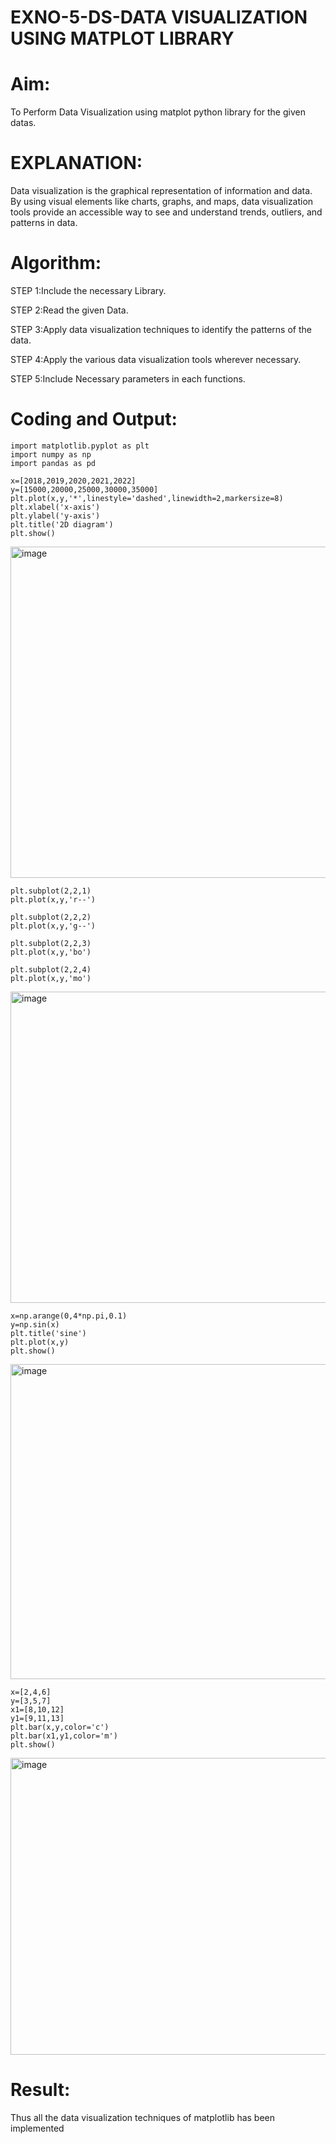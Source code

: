 # EXNO-5-DS-DATA VISUALIZATION USING MATPLOT LIBRARY

# Aim:
  To Perform Data Visualization using matplot python library for the given datas.

# EXPLANATION:
Data visualization is the graphical representation of information and data. By using visual elements like charts, graphs, and maps, data visualization tools provide an accessible way to see and understand trends, outliers, and patterns in data.

# Algorithm:
STEP 1:Include the necessary Library.

STEP 2:Read the given Data.

STEP 3:Apply data visualization techniques to identify the patterns of the data.

STEP 4:Apply the various data visualization tools wherever necessary.

STEP 5:Include Necessary parameters in each functions.

# Coding and Output:

    import matplotlib.pyplot as plt
    import numpy as np
    import pandas as pd
    
    x=[2018,2019,2020,2021,2022]
    y=[15000,20000,25000,30000,35000]
    plt.plot(x,y,'*',linestyle='dashed',linewidth=2,markersize=8)
    plt.xlabel('x-axis')
    plt.ylabel('y-axis')
    plt.title('2D diagram')
    plt.show()

<img width="696" height="530" alt="image" src="https://github.com/user-attachments/assets/51a2c14f-1cfc-45b7-99ba-cb85ef232a05" />


    plt.subplot(2,2,1)
    plt.plot(x,y,'r--')
    
    plt.subplot(2,2,2)
    plt.plot(x,y,'g--')
    
    plt.subplot(2,2,3)
    plt.plot(x,y,'bo')
    
    plt.subplot(2,2,4)
    plt.plot(x,y,'mo')


<img width="747" height="498" alt="image" src="https://github.com/user-attachments/assets/b77c0616-a0e8-4360-9298-2ae5fc87b749" />

    x=np.arange(0,4*np.pi,0.1)
    y=np.sin(x)
    plt.title('sine')
    plt.plot(x,y)
    plt.show()

<img width="786" height="504" alt="image" src="https://github.com/user-attachments/assets/e4104619-c3ff-4145-851f-1f382d3e14f9" />


    x=[2,4,6]
    y=[3,5,7]
    x1=[8,10,12]
    y1=[9,11,13]
    plt.bar(x,y,color='c')
    plt.bar(x1,y1,color='m')
    plt.show()


<img width="725" height="475" alt="image" src="https://github.com/user-attachments/assets/425f4378-3637-407a-bc4c-beea82323fb6" />






# Result:
Thus all the data visualization techniques of matplotlib has been implemented
